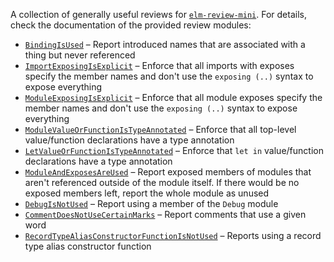A collection of generally useful reviews for [`elm-review-mini`](https://dark.elm.dmy.fr/packages/lue-bird/elm-review-mini/latest/).
For details, check the documentation of the provided review modules:

  - [`BindingIsUsed`](BindingIsUsed) – Report introduced names that are associated with a thing but never referenced
  - [`ImportExposingIsExplicit`](ImportExposingIsExplicit) – Enforce that all imports with exposes specify the member names and don't use the `exposing (..)` syntax to expose everything
  - [`ModuleExposingIsExplicit`](ModuleExposingIsExplicit) – Enforce that all module exposes specify the member names and don't use the `exposing (..)` syntax to expose everything
  - [`ModuleValueOrFunctionIsTypeAnnotated`](ModuleValueOrFunctionIsTypeAnnotated) – Enforce that all top-level value/function declarations have a type annotation
  - [`LetValueOrFunctionIsTypeAnnotated`](LetValueOrFunctionIsTypeAnnotated) – Enforce that `let in` value/function declarations have a type annotation
  - [`ModuleAndExposesAreUsed`](ModuleAndExposesAreUsed) – Report exposed members of modules that aren't referenced outside of the module itself. If there would be no exposed members left, report the whole module as unused
  - [`DebugIsNotUsed`](DebugIsNotUsed) – Report using a member of the `Debug` module
  - [`CommentDoesNotUseCertainMarks`](CommentDoesNotUseCertainMarks) – Report comments that use a given word
  - [`RecordTypeAliasConstructorFunctionIsNotUsed`](RecordTypeAliasConstructorFunctionIsNotUsed) – Reports using a record type alias constructor function
